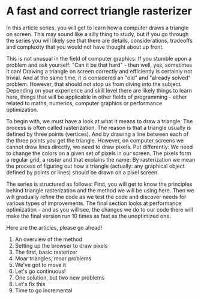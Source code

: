 # A fast and correct triangle rasterizer

In this article series, you will get to learn how a computer draws a triangle on screen. This may sound like a silly thing to study, but if you go through the series you will likely see that there are details, considerations, tradeoffs and complexity that you would not have thought about up front.

This is not unusual in the field of computer graphics: If you stumble upon a problem and ask yourself: "Can it be that hard" - then well, yes, sometimes it can! Drawing a triangle on screen correctly and efficiently is certainly not trivial. And at the same time, it is considered an "old" and "already solved" problem. However, that should not stop us from diving into the subject. Depending on your experience and skill level there are likely things to learn here, things that will be applicable in other fields of programming - either related to maths, numerics, computer graphics or performance optimization.

To begin with, we must have a look at what it means to draw a triangle. The process is often called rasterization. The reason is that a triangle usually is defined by three points (vertices). And by drawing a line between each of the three points you get the triangle. However, on computer screens we cannot draw lines directly, we need to draw pixels. Put differently: We need to change the colors on a given set of pixels in our screen. The pixels form a regular grid, a _raster_ and that explains the name: By rasterization we mean the process of figuring out how a triangle (actually: any graphical object defined by points or lines) should be drawn on a pixel screen.

The series is structured as follows: First, you will get to know the principles behind triangle rasterization and the method we will be using here. Then we will gradually refine the code as we test the code and discover needs for various types of improvements. The final section looks at performance optimization - and as you will see, the changes we do to our code there will make the final version run 10 times as fast as the unoptimized one.

Here are the articles, please go ahead!

1. An overview of the method
2. Setting up the browser to draw pixels
3. The first, basic rasterizer
4. Moar triangles, moar problems
5. We've got to move it
6. Let's go continuous!
7. One solution, but two new problems
8. Let's fix this
9. Time to go incremental
